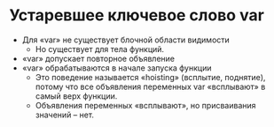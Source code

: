 # Устаревшее ключевое слово var

- Для «var» не существует блочной области видимости
  - Но существует для тела функций.
- «var» допускает повторное объявление
- «var» обрабатываются в начале запуска функции
  - Это поведение называется «hoisting» (всплытие, поднятие), потому что все 
    объявления переменных var «всплывают» в самый верх функции.
  - Объявления переменных «всплывают», но присваивания значений – нет.
